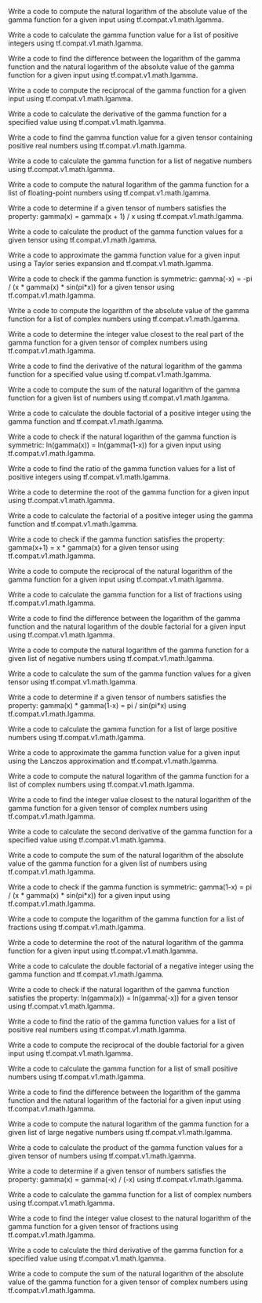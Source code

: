 Write a code to compute the natural logarithm of the absolute value of the gamma function for a given input using tf.compat.v1.math.lgamma.

Write a code to calculate the gamma function value for a list of positive integers using tf.compat.v1.math.lgamma.

Write a code to find the difference between the logarithm of the gamma function and the natural logarithm of the absolute value of the gamma function for a given input using tf.compat.v1.math.lgamma.

Write a code to compute the reciprocal of the gamma function for a given input using tf.compat.v1.math.lgamma.

Write a code to calculate the derivative of the gamma function for a specified value using tf.compat.v1.math.lgamma.

Write a code to find the gamma function value for a given tensor containing positive real numbers using tf.compat.v1.math.lgamma.

Write a code to calculate the gamma function for a list of negative numbers using tf.compat.v1.math.lgamma.

Write a code to compute the natural logarithm of the gamma function for a list of floating-point numbers using tf.compat.v1.math.lgamma.

Write a code to determine if a given tensor of numbers satisfies the property: gamma(x) = gamma(x + 1) / x using tf.compat.v1.math.lgamma.

Write a code to calculate the product of the gamma function values for a given tensor using tf.compat.v1.math.lgamma.

Write a code to approximate the gamma function value for a given input using a Taylor series expansion and tf.compat.v1.math.lgamma.

Write a code to check if the gamma function is symmetric: gamma(-x) = -pi / (x * gamma(x) * sin(pi*x)) for a given tensor using tf.compat.v1.math.lgamma.

Write a code to compute the logarithm of the absolute value of the gamma function for a list of complex numbers using tf.compat.v1.math.lgamma.

Write a code to determine the integer value closest to the real part of the gamma function for a given tensor of complex numbers using tf.compat.v1.math.lgamma.

Write a code to find the derivative of the natural logarithm of the gamma function for a specified value using tf.compat.v1.math.lgamma.

Write a code to compute the sum of the natural logarithm of the gamma function for a given list of numbers using tf.compat.v1.math.lgamma.

Write a code to calculate the double factorial of a positive integer using the gamma function and tf.compat.v1.math.lgamma.

Write a code to check if the natural logarithm of the gamma function is symmetric: ln(gamma(x)) = ln(gamma(1-x)) for a given input using tf.compat.v1.math.lgamma.

Write a code to find the ratio of the gamma function values for a list of positive integers using tf.compat.v1.math.lgamma.

Write a code to determine the root of the gamma function for a given input using tf.compat.v1.math.lgamma.

Write a code to calculate the factorial of a positive integer using the gamma function and tf.compat.v1.math.lgamma.

Write a code to check if the gamma function satisfies the property: gamma(x+1) = x * gamma(x) for a given tensor using tf.compat.v1.math.lgamma.

Write a code to compute the reciprocal of the natural logarithm of the gamma function for a given input using tf.compat.v1.math.lgamma.

Write a code to calculate the gamma function for a list of fractions using tf.compat.v1.math.lgamma.

Write a code to find the difference between the logarithm of the gamma function and the natural logarithm of the double factorial for a given input using tf.compat.v1.math.lgamma.

Write a code to compute the natural logarithm of the gamma function for a given list of negative numbers using tf.compat.v1.math.lgamma.

Write a code to calculate the sum of the gamma function values for a given tensor using tf.compat.v1.math.lgamma.

Write a code to determine if a given tensor of numbers satisfies the property: gamma(x) * gamma(1-x) = pi / sin(pi*x) using tf.compat.v1.math.lgamma.

Write a code to calculate the gamma function for a list of large positive numbers using tf.compat.v1.math.lgamma.

Write a code to approximate the gamma function value for a given input using the Lanczos approximation and tf.compat.v1.math.lgamma.

Write a code to compute the natural logarithm of the gamma function for a list of complex numbers using tf.compat.v1.math.lgamma.

Write a code to find the integer value closest to the natural logarithm of the gamma function for a given tensor of complex numbers using tf.compat.v1.math.lgamma.

Write a code to calculate the second derivative of the gamma function for a specified value using tf.compat.v1.math.lgamma.

Write a code to compute the sum of the natural logarithm of the absolute value of the gamma function for a given list of numbers using tf.compat.v1.math.lgamma.

Write a code to check if the gamma function is symmetric: gamma(1-x) = pi / (x * gamma(x) * sin(pi*x)) for a given input using tf.compat.v1.math.lgamma.

Write a code to compute the logarithm of the gamma function for a list of fractions using tf.compat.v1.math.lgamma.

Write a code to determine the root of the natural logarithm of the gamma function for a given input using tf.compat.v1.math.lgamma.

Write a code to calculate the double factorial of a negative integer using the gamma function and tf.compat.v1.math.lgamma.

Write a code to check if the natural logarithm of the gamma function satisfies the property: ln(gamma(x)) = ln(gamma(-x)) for a given tensor using tf.compat.v1.math.lgamma.

Write a code to find the ratio of the gamma function values for a list of positive real numbers using tf.compat.v1.math.lgamma.

Write a code to compute the reciprocal of the double factorial for a given input using tf.compat.v1.math.lgamma.

Write a code to calculate the gamma function for a list of small positive numbers using tf.compat.v1.math.lgamma.

Write a code to find the difference between the logarithm of the gamma function and the natural logarithm of the factorial for a given input using tf.compat.v1.math.lgamma.

Write a code to compute the natural logarithm of the gamma function for a given list of large negative numbers using tf.compat.v1.math.lgamma.

Write a code to calculate the product of the gamma function values for a given tensor of numbers using tf.compat.v1.math.lgamma.

Write a code to determine if a given tensor of numbers satisfies the property: gamma(x) = gamma(-x) / (-x) using tf.compat.v1.math.lgamma.

Write a code to calculate the gamma function for a list of complex numbers using tf.compat.v1.math.lgamma.

Write a code to find the integer value closest to the natural logarithm of the gamma function for a given tensor of fractions using tf.compat.v1.math.lgamma.

Write a code to calculate the third derivative of the gamma function for a specified value using tf.compat.v1.math.lgamma.

Write a code to compute the sum of the natural logarithm of the absolute value of the gamma function for a given tensor of complex numbers using tf.compat.v1.math.lgamma.